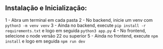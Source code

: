 ## Instalação e Inicialização:

1 - Abra um terminal em cada pasta
2 - No backend, inicie um venv com `python3 -m venv venv`
3 - Ainda no backend, execute `pip install -r requirements.txt` e logo em seguida `python3 app.py`
4 - No frontend, selecione o node versão 22 ou superior
5 - Ainda no frontend, execute `npm install` e logo em seguida `npm run dev`
